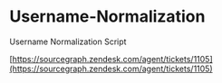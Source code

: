 # Username-Normalization
Username Normalization Script

[https://sourcegraph.zendesk.com/agent/tickets/1105](https://sourcegraph.zendesk.com/agent/tickets/1105)
